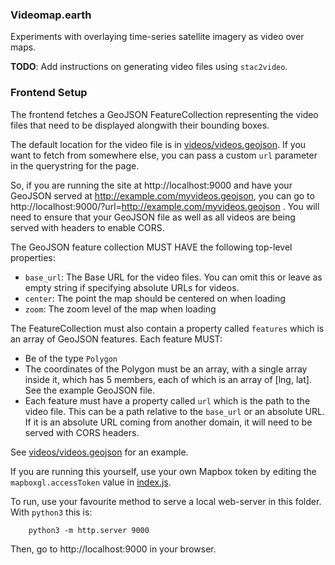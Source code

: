 ### Videomap.earth

Experiments with overlaying time-series satellite imagery as video over maps.

**TODO**: Add instructions on generating video files using `stac2video`.

### Frontend Setup

The frontend fetches a GeoJSON FeatureCollection representing the video files that need to be displayed alongwith their bounding boxes.

The default location for the video file is in [videos/videos.geojson](videos/videos.geojson). If you want to fetch from somewhere else, you can pass a custom `url` parameter in the querystring for the page.

So, if you are running the site at http://localhost:9000 and have your GeoJSON served at http://example.com/myvideos.geojson, you can go to http://localhost:9000/?url=http://example.com/myvideos.geojson . You will need to ensure that your GeoJSON file as well as all videos are being served with headers to enable CORS.

The GeoJSON feature collection MUST HAVE the following top-level properties:

 - `base_url`: The Base URL for the video files. You can omit this or leave as empty string if specifying absolute URLs for videos.
 - `center`: The point the map should be centered on when loading
 - `zoom`: The zoom level of the map when loading

The FeatureCollection must also contain a property called `features` which is an array of GeoJSON features. Each feature MUST:

 - Be of the type `Polygon`
 - The coordinates of the Polygon must be an array, with a single array inside it, which has 5 members, each of which is an array of [lng, lat]. See the example GeoJSON file.
 - Each feature must have a property called `url` which is the path to the video file. This can be a path relative to the `base_url` or an absolute URL. If it is an absolute URL coming from another domain, it will need to be served with CORS headers.

See [videos/videos.geojson](videos/videos.geojson) for an example.

If you are running this yourself, use your own Mapbox token by editing the `mapboxgl.accessToken` value in [index.js](js/index.js).

To run, use your favourite method to serve a local web-server in this folder. With `python3` this is:

```
    python3 -m http.server 9000
```

Then, go to http://localhost:9000 in your browser.